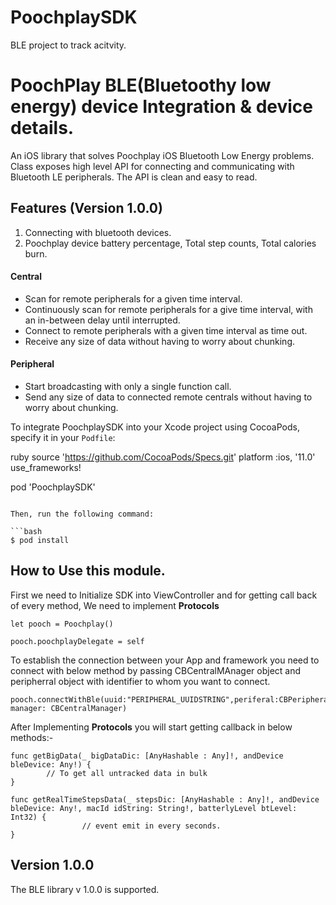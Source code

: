 # PoochplaySDK
BLE project to track acitvity.
# PoochPlay BLE(Bluetoothy low energy) device Integration & device details.
An iOS library that solves Poochplay iOS Bluetooth Low Energy problems. 
Class exposes high level API for connecting and communicating with Bluetooth LE peripherals.
The API is clean and easy to read.

## Features (Version 1.0.0)

1. Connecting with bluetooth devices.
2. Poochplay device battery percentage, Total step counts, Total calories burn.

#### Central
- Scan for remote peripherals for a given time interval.
- Continuously scan for remote peripherals for a give time interval, with an in-between delay until interrupted.
- Connect to remote peripherals with a given time interval as time out.
- Receive any size of data without having to worry about chunking.

#### Peripheral
- Start broadcasting with only a single function call.
- Send any size of data to connected remote centrals without having to worry about chunking.


To integrate PoochplaySDK into your Xcode project using CocoaPods, specify it in your `Podfile`:

ruby
source 'https://github.com/CocoaPods/Specs.git'
platform :ios, '11.0'
use_frameworks!

pod 'PoochplaySDK'
```

Then, run the following command:

```bash
$ pod install
```


## How to Use this module.

First we need to Initialize SDK into ViewController and for getting call back of every method, We need to implement **Protocols**

    let pooch = Poochplay()
    
    pooch.poochplayDelegate = self
    
    
To establish the connection between your App and framework you need to connect with below method by passing CBCentralMAnager object and peripherral object with identifier to whom you want to connect.

    pooch.connectWithBle(uuid:"PERIPHERAL_UUIDSTRING",periferal:CBPeripheral, manager: CBCentralManager)

After Implementing  **Protocols** you will start getting callback in below methods:- 

    func getBigData(_ bigDataDic: [AnyHashable : Any]!, andDevice bleDevice: Any!) {
            // To get all untracked data in bulk
    }
    
    func getRealTimeStepsData(_ stepsDic: [AnyHashable : Any]!, andDevice bleDevice: Any!, macId idString: String!, batterlyLevel btLevel: Int32) {
                    // event emit in every seconds.
    }
    
## Version 1.0.0

The BLE library v 1.0.0 is supported.
